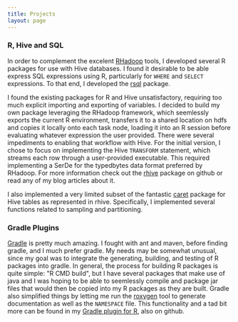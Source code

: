 ```yaml
---
title: Projects
layout: page
---
```


### R, Hive and SQL

In order to complement the excelent [RHadoop](https://github.com/RevolutionAnalytics/RHadoop/wiki) tools, I developed several R packages for use with Hive databases.  I found it
desirable to be able express SQL expressions using R, particularly for `WHERE` and `SELECT`
expressions. To that end, I developed the [rsql](http://github.com/jamiefolson/rsql) package.

I found the existing packages for R and Hive unsatisfactory, requiring too much
explicit importing and exporting of variables.  I decided to build my own
package leveraging the RHadoop framework, which seemlessly exports the current
R environment, transfers it to a shared location on hdfs and copies it locally
onto each task node, loading it into an R session before evaluating whatever
expression the user provided.  There were several impediments to enabling that
workflow with Hive.  For the initial version, I chose to focus on implementing
the Hive `TRANSFORM` statement, which streams each row through a
user-provided executable.  This required implementing a SerDe for the
typedbytes data format preferred by RHadoop.  For more information check out the [rhive](http://github.com/jamiefolson/rhive) package on github
or read any of my blog articles about it.

I also implemented a very limited subset of the fantastic [caret](http://caret.r-forge.r-project.org/) package for Hive
tables as represented in rhive.  Specifically, I implemented several functions related to sampling and partitioning.

### Gradle Plugins
[Gradle](http://www.gradle.org/) is pretty much amazing.  I fought
with ant and maven, before finding gradle, and I much prefer gradle.  My needs
may be somewhat unusual, since my goal was to integrate the generating,
building, and testing of R packages into gradle. In general, the process for
building R packages is quite simple: "R CMD build", but I have several packages
that make use of java and I was hoping to be able to seemlessly compile and
package jar files that would then be copied into my R packages as they are
built. Gradle also simplified things by letting me run the [roxygen](https://github.com/yihui/roxygen2) tool to generate
documentation as well as the `NAMESPACE` file.  This functionality and a tad bit
more can be found in my [Gradle plugin for R](https://github.com/jamiefolson/gradle-plugin-r), also on github. 

